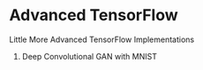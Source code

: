 # Advanced TensorFlow
Little More Advanced TensorFlow Implementations

1. Deep Convolutional GAN with MNIST
